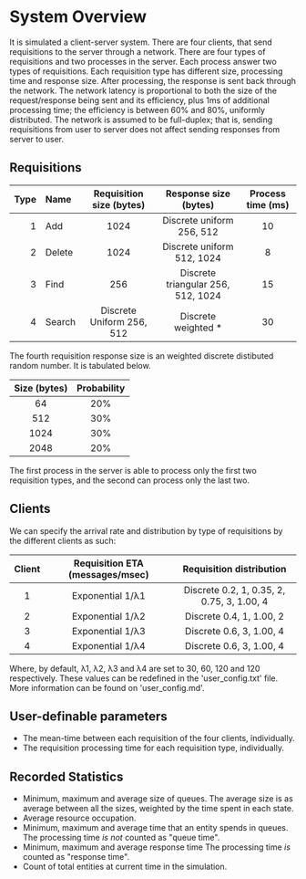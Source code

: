 System Overview
===============

It is simulated a client-server system.
There are four clients, that send requisitions to the server through a network.
There are four types of requisitions and two processes in the server.
Each process answer two types of requisitions.
Each requisition type has different size, processing time and response size.
After processing, the response is sent back through the network.
The network latency is proportional to both the size of the request/response
being sent and its efficiency, plus 1ms of additional processing time;
the efficiency is between 60% and 80%, uniformly distributed.
The network is assumed to be full-duplex; that is, sending requisitions from
user to server does not affect sending responses from server to user.

Requisitions
-----------

| Type |  Name  |  Requisition size (bytes)  |        Response size (bytes)       | Process time (ms) |
|-----:|:-------|:--------------------------:|:----------------------------------:|:-----------------:|
| 1    | Add    |           1024             |      Discrete uniform 256, 512     |         10        |
| 2    | Delete |           1024             |      Discrete uniform 512, 1024    |          8        |
| 3    | Find   |           256              | Discrete triangular 256, 512, 1024 |         15        |
| 4    | Search | Discrete Uniform 256, 512  |        Discrete weighted *         |         30        |

The fourth requisition response size is an weighted discrete distibuted random
number. It is tabulated below.

| Size (bytes) | Probability |
|:------------:|:-----------:|
|       64     |    20%      |
|      512     |    30%      |
|     1024     |    30%      |
|     2048     |    20%      |

The first process in the server is able to process only the first two
requisition types, and the second can process only the last two.

Clients
-------

We can specify the arrival rate and distribution by type of requisitions 
by the different clients as such:

| Client |  Requisition ETA (messages/msec)  |          Requisition distribution          |
|:------:|:---------------------------------:|:------------------------------------------:|
| 1      | Exponential 1/λ1                  | Discrete 0.2, 1, 0.35, 2, 0.75, 3, 1.00, 4 |
| 2      | Exponential 1/λ2                  | Discrete 0.4, 1, 1.00, 2                   |
| 3      | Exponential 1/λ3                  | Discrete 0.6, 3, 1.00, 4                   |
| 4      | Exponential 1/λ4                  | Discrete 0.6, 3, 1.00, 4                   |

Where, by default, λ1, λ2, λ3 and λ4 are set to 30, 60, 120 and 120 respectively. 
These values can be redefined in the 'user\_config.txt' file. More information can
be found on 'user\_config.md'.

User-definable parameters
-------------------------

-   The mean-time between each requisition of the four clients, individually.
-   The requisition processing time for each requisition type, individually.

Recorded Statistics
-------------------

-   Minimum, maximum and average size of queues.
    The average size is as average between all the sizes, weighted by
    the time spent in each state.
-   Average resource occupation.
-   Minimum, maximum and average time that an entity spends in queues.
    The processing time _is not_ counted as "queue time".
-   Minimum, maximum and average response time
    The processing time _is_ counted as "response time".
-   Count of total entities at current time in the simulation.
